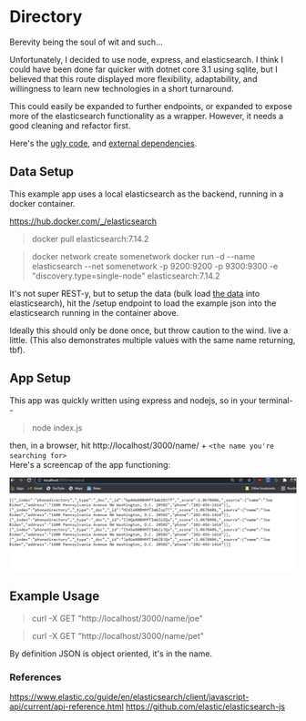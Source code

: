 # Directory 
Berevity being the soul of wit and such...  

Unfortunately, I decided to use node, express, and elasticsearch. I think I could have been done far quicker with dotnet core 3.1 using sqlite, but I believed that this route displayed more flexibility, adaptability, and willingness to learn new technologies in a short turnaround.

This could easily be expanded to further endpoints, or expanded to expose more of the elasticsearch functionality as a wrapper. However, it needs a good cleaning and refactor first.

Here's the [ugly code](/index.js), and [external dependencies](/package.json).

## Data Setup
This example app uses a local elasticsearch as the backend, running in a docker container.

https://hub.docker.com/_/elasticsearch

>docker pull elasticsearch:7.14.2

>docker network create somenetwork
>docker run -d --name elasticsearch --net somenetwork -p 9200:9200 -p 9300:9300 -e "discovery.type=single-node" elasticsearch:7.14.2

It's not super REST-y, but to setup the data (bulk load [the data](/data.json) into elasticsearch), hit the /setup endpoint to load the example json into the elasticsearch running in the container above.

Ideally this should only be done once, but throw caution to the wind. live a little. (This also demonstrates multiple values with the same name returning, tbf).

## App Setup
This app was quickly written using express and nodejs, so in your terminal--  

>node index.js

then, in a browser, hit http://localhost/3000/name/ + ```<the name you're searching for>```    
Here's a screencap of the app functioning:

![Here's the app functioning](./Capture.PNG)

## Example Usage

>curl -X GET "http://localhost/3000/name/joe"

>curl -X GET "http://localhost/3000/name/pet"

By definition JSON is object oriented, it's in the name.

### References

https://www.elastic.co/guide/en/elasticsearch/client/javascript-api/current/api-reference.html
https://github.com/elastic/elasticsearch-js